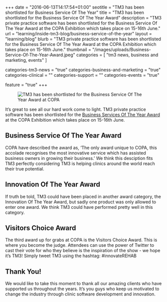 +++
date = "2016-06-13T14:17:54+01:00"
seotitle = "TM3 has been shortlisted for Business Service Of The Year"
title = "TM3 has been shortlisted for the Business Service Of The Year Award"
description = "TM3 private practice software has been shortlisted for the Business Service Of The Year Award at the COPA Exhibition which takes place on 15-16th June."
url = "learning/inside-tm3-blog/business-service-of-the-year"
layout = "learning/blog"
blurb = "TM3 private practice software has been shortlisted for the Business Service Of The Year Award at the COPA Exhibition which takes place on 15-16th June."
thumbnail = "/images/uploads/Business-Service-Of-The-Year-Award.jpeg"
categories = [ "tm3 news, business and marketing, events" ]


categories-tm3-news = "true"
categories-business-and-marketing = "true"
categories-clinical = ""
categories-support = ""
categories-events = "true"

feature = "true"
+++


<figure>
  <img src="/images/uploads/Business-Service-Of-The-Year-Award.jpeg" alt="TM3 has been shortlisted for the Business Service Of The Year Award at COPA" />
</figure>

It’s great to see all our hard work come to light. TM3 private practice software has been shortlisted for the [Business Services Of The Year Award](http://www.copashow.co.uk/awards/) at the COPA Exhibition which takes place on 15-16th June.

<h2>Business Service Of The Year Award</h2>
COPA have described the award as, ‘The only award unique to COPA, this accolade recognises the most innovative service which has assisted business owners in growing their business.’ We think this desciption fits TM3 perfectly considering TM3 is helping clinics around the world reach their true potential. 

<h2>Innovation Of The Year Award</h2>
If truth be told, TM3 could have been placed in another award category, the Innovation Of The Year Award, but sadly one product was only allowed to enter one award. We think TM3 could have performed pretty well in this category.

<h2>Visitors Choice Award</h2>
The third award up for grabs at COPA is the Visitors Choice Award. This is where you become the judge. Attendees can use the power of Twitter to cast their vote for who they believe is the inspiration of the show - we hope it’s TM3! Simply tweet TM3 using the hashtag: #innovateREHAB

<h2>Thank You!</h2>
We would like to take this moment to thank all our amazing clients who have supported us throughout the years. It’s you guys who keep us motivated to change the industry through clinic software development and innovation.